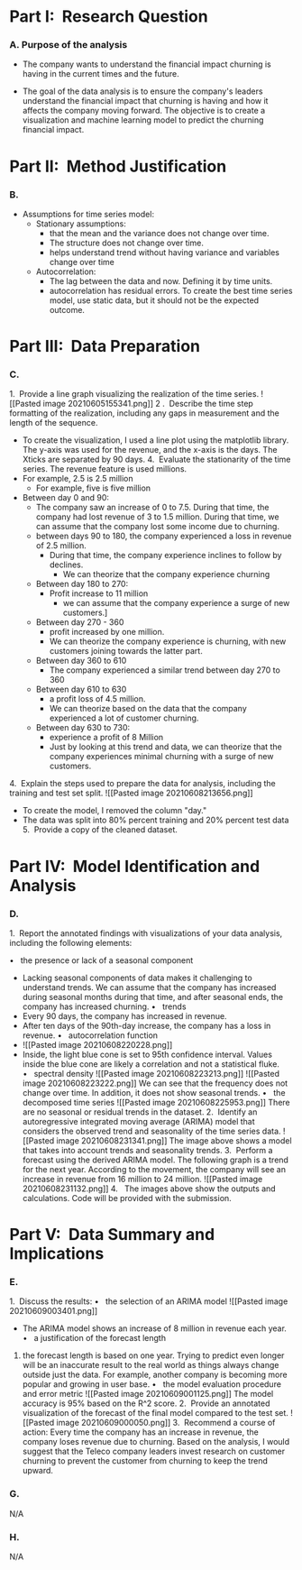 # **Part I:  Research Question**

### A. Purpose of the analysis 

 - The company wants to understand the financial impact churning is having in the current times and the future.

- The goal of the data analysis is to ensure the company's leaders understand the financial impact that churning is having and how it affects the company moving forward. The objective is to create a visualization and machine learning model to predict the churning financial impact. 
  

# **Part II:  Method Justification**

### B.  
- Assumptions for time series model:
	- Stationary assumptions:
		- that the mean and the variance does not change over time.
		- The structure does not change over time. 
		- helps understand trend without having variance and variables change over time
	-  Autocorrelation: 
		-  The lag between the data and now. Defining it by time units. 
		-  autocorrelation has residual errors.
		To create the best time series model, use static data, but it should not be the expected outcome.  

# **Part III:  Data Preparation**

### C.

1.  Provide a line graph visualizing the realization of the time series.
![[Pasted image 20210605155341.png]]
2 .  Describe the time step formatting of the realization, including any gaps in measurement and the length of the sequence.
- To create the visualization, I used a line plot using the matplotlib library. The y-axis was used for the revenue, and the x-axis is the days. The Xticks are separated by 90 days. 
4.  Evaluate the stationarity of the time series.
 The revenue feature is used millions.
- For example, 2.5 is 2.5 million
	- For example, five is five million
- Between day 0 and 90:
	- The company saw an increase of 0 to 7.5. During that time, the company had lost revenue of 3 to 1.5 million. During that time, we can assume that the company lost some income due to churning.
	- between days 90 to 180, the company experienced a loss in revenue of 2.5 million.
		-  During that time, the company experience inclines to follow by declines.
			- We can theorize that the company experience churning
	- Between day 180 to 270:
		- Profit increase to 11 million
			- we can assume that the company experience a surge of new customers.]
	- Between day 270 - 360
		- profit increased by one million.
		- We can theorize the company experience is churning, with new customers joining towards the latter part.
	- Between day 360 to 610
		- The company experienced a similar trend between day 270 to 360
	- Between day 610 to 630
		- a profit loss of 4.5 million. 
		- We can theorize based on the data that the company experienced a lot of customer churning.
	- Between day 630 to 730:
		- experience a profit of 8 Million
		- Just by looking at this trend and data, we can theorize that the company experiences minimal churning with a surge of new customers.


4.  Explain the steps used to prepare the data for analysis, including the training and test set split.
![[Pasted image 20210608213656.png]]
- To create the model, I removed the column "day."
- The data was split into 80% percent training and 20% percent test data
5.  Provide a copy of the cleaned dataset.  
  

# **Part IV:  Model Identification and Analysis**

### D.  

1.  Report the annotated findings with visualizations of your data analysis, including the following elements:

•   the presence or lack of a seasonal component
- Lacking seasonal components of data makes it challenging to understand trends. We can assume that the company has increased during seasonal months during that time, and after seasonal ends, the company has increased churning. 
•   trends
- Every 90 days, the company has increased in revenue. 
- After ten days of the 90th-day increase, the company has a loss in revenue.
•   autocorrelation function
- ![[Pasted image 20210608220228.png]] 
- Inside, the light blue cone is set to 95th confidence interval. Values inside the blue cone are likely a correlation and not a statistical fluke. 
•   spectral density 
![[Pasted image 20210608223213.png]]
![[Pasted image 20210608223222.png]]
We can see that the frequency does not change over time. In addition, it does not show seasonal trends.
•   the decomposed time series
![[Pasted image 20210608225953.png]]
There are no seasonal or residual trends in the dataset.
2.  Identify an autoregressive integrated moving average (ARIMA) model that considers the observed trend and seasonality of the time series data.
![[Pasted image 20210608231341.png]]
The image above shows a model that takes into account trends and seasonality trends. 
3.  Perform a forecast using the derived ARIMA model.
The following graph is a trend for the next year. According to the movement, the company will see an increase in revenue from 16 million to 24 million. 
![[Pasted image 20210608231132.png]]
4.  
The images above show the outputs and calculations. Code will be provided with the submission. 

 

# **Part V:  Data Summary and Implications**

### E.  
1.  Discuss the results:
•   the selection of an ARIMA model
![[Pasted image 20210609003401.png]]
- The ARIMA model shows an increase of 8 million in revenue each year.
•   a justification of the forecast length
1. the forecast length is based on one year. Trying to predict even longer will be an inaccurate result to the real world as things always change outside just the data. For example, another company is becoming more popular and growing in user base.
•   the model evaluation procedure and error metric
![[Pasted image 20210609001125.png]]
The model accuracy is 95% based on the R^2 score. 
2.  Provide an annotated visualization of the forecast of the final model compared to the test set.
![[Pasted image 20210609000050.png]]
3.  Recommend a course of action:
  Every time the company has an increase in revenue, the company loses revenue due to churning. Based on the analysis, I would suggest that the Teleco company leaders invest research on customer churning to prevent the customer from churning to keep the trend upward. 

### G.
  N/A

### H. 
  N/A



